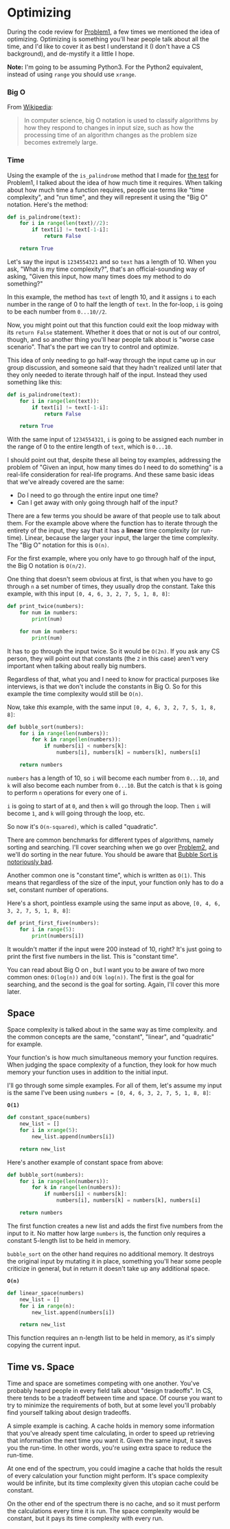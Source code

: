 # Optimizing

During the code review for [Problem1](https://github.com/reeddunkle/Codjo/tree/master/Problem1_Richie_Rich), a few times we mentioned the idea of optimizing. Optimizing is something you'll hear people talk about all the time, and I'd like to cover it as best I understand it (I don't have a CS background), and de-mystify it a little I hope.

**Note:** I'm going to be assuming Python3. For the Python2 equivalent, instead of using `range` you should use `xrange`.

### Big O

From [Wikipedia](https://en.wikipedia.org/wiki/Big_O_notation):
> In computer science, big O notation is used to classify algorithms by how they respond to changes in input size, such as how the processing time of an algorithm changes as the problem size becomes extremely large.

### Time

Using the example of the `is_palindrome` method that I made for [the test](https://github.com/reeddunkle/Codjo/blob/master/Problem1_Richie_Rich/richie_rich_test.py) for Problem1, I talked about the idea of how much time it requires. When talking about how much time a function requires, people use terms like "time complexity", and "run time", and they will represent it using the "Big O" notation. Here's the method:

```python
def is_palindrome(text):
    for i in range(len(text)//2):
        if text[i] != text[-1-i]:
            return False

    return True
```

Let's say the input is `1234554321` and so `text` has a length of 10. When you ask, "What is my time complexity?", that's an official-sounding way of asking, "Given this input, how many times does my method to do something?"

In this example, the method has `text` of length 10, and it assigns `i` to each number in the range of 0 to half the length of `text`. In the for-loop, `i` is going to be each number from `0...10//2`.

Now, you might point out that this function could exit the loop midway with its `return False` statement. Whether it does that or not is out of our control, though, and so another thing you'll hear people talk about is "worse case scenario". That's the part we can try to control and optimize.

This idea of only needing to go half-way through the input came up in our group discussion, and someone said that they hadn't realized until later that they only needed to iterate through half of the input. Instead they used something like this:

```python
def is_palindrome(text):
    for i in range(len(text)):
        if text[i] != text[-1-i]:
            return False

    return True
```

With the same input of `1234554321`, `i` is going to be assigned each number in the range of 0 to the entire length of `text`, which is `0...10`.

I should point out that, despite these all being toy examples, addressing the problem of "Given an input, how many times do I need to do something" is a real-life consideration for real-life programs. And these same basic ideas that we've already covered are the same:

- Do I need to go through the entire input one time?
- Can I get away with only going through half of the input?

There are a few terms you should be aware of that people use to talk about them. For the example above where the function has to iterate through the entirety of the input, they say that it has a **linear** time complexity (or run-time). Linear, because the larger your input, the larger the time complexity. The "Big O" notation for this is `O(n)`.

For the first example, where you only have to go through half of the input, the Big O notation is `O(n/2)`.

One thing that doesn't seem obvious at first, is that when you have to go through `n` a set number of times, they usually drop the constant. Take this example, with this input `[0, 4, 6, 3, 2, 7, 5, 1, 8, 8]`:

```python
def print_twice(numbers):
    for num in numbers:
        print(num)

    for num in numbers:
        print(num)
```

It has to go through the input twice. So it would be `O(2n)`. If you ask any CS person, they will point out that constants (the `2` in this case) aren't very important when talking about really big numbers.

Regardless of that, what you and I need to know for practical purposes like interviews, is that we don't include the constants in Big O. So for this example the time complexity would still be `O(n)`.

Now, take _this_ example, with the same input `[0, 4, 6, 3, 2, 7, 5, 1, 8, 8]`:

```python
def bubble_sort(numbers):
    for i in range(len(numbers)):
        for k in range(len(numbers)):
            if numbers[i] < numbers[k]:
                numbers[i], numbers[k] = numbers[k], numbers[i]

    return numbers
```

`numbers` has a length of 10, so `i` will become each number from `0...10`, and `k` will also become each number from `0...10`. But the catch is that `k` is going to perform `n` operations for every one of `i`.

`i` is going to start of at `0`, and then `k` will go through the loop. Then `i` will become `1`, and `k` will going through the loop, etc.

So now it's `O(n-squared)`, which is called "quadratic".

There are common benchmarks for different types of algorithms, namely sorting and searching. I'll cover searching when we go over [Problem2](https://github.com/reeddunkle/Codjo/tree/master/Problem2_Sorted_Search), and we'll do sorting in the near future. You should be aware that [Bubble Sort is notoriously bad](https://youtu.be/k4RRi_ntQc8).


Another common one is "constant time", which is written as `O(1)`. This means that regardless of the size of the input, your function only has to do a set, constant number of operations.

Here's a short, pointless example using the same input as above, `[0, 4, 6, 3, 2, 7, 5, 1, 8, 8]`:

```python
def print_first_five(numbers):
    for i in range(5):
        print(numbers[i])
```

It wouldn't matter if the input were 200 instead of 10, right? It's just going to print the first five numbers in the list. This is "constant time".

You can read about Big O on , but I want you to be aware of two more common ones: `O(log(n))` and `O(N log(n))`. The first is the goal for searching, and the second is the goal for sorting. Again, I'll cover this more later.



Space
----

Space complexity is talked about in the same way as time complexity. and the common concepts are the same, "constant", "linear", and "quadratic" for example.

Your function's is how much simultaneous memory your function requires. When judging the space complexity of a function, they look for how much memory your function uses in addition to the initial input.

I'll go through some simple examples. For all of them, let's assume my input is the same I've been using `numbers = [0, 4, 6, 3, 2, 7, 5, 1, 8, 8]`:

**`O(1)`**

```python
def constant_space(numbers)
    new_list = []
    for i in xrange(5):
        new_list.append(numbers[i])

    return new_list
```

Here's another example of constant space from above:

```python
def bubble_sort(numbers):
    for i in range(len(numbers)):
        for k in range(len(numbers)):
            if numbers[i] < numbers[k]:
                numbers[i], numbers[k] = numbers[k], numbers[i]

    return numbers
```

The first function creates a new list and adds the first five numbers from the input to it. No matter how large `numbers` is, the function only requires a constant 5-length list to be held in memory.

`bubble_sort` on the other hand requires no additional memory. It destroys the original input by mutating it in place, something you'll hear some people criticize in general, but in return it doesn't take up any additional space.

**`O(n)`**

```python
def linear_space(numbers)
    new_list = []
    for i in range(n):
        new_list.append(numbers[i])

    return new_list
```

This function requires an n-length list to be held in memory, as it's simply copying the current input.


Time vs. Space
----

Time and space are sometimes competing with one another. You've probably heard people in every field talk about "design tradeoffs". In CS, there tends to be a tradeoff between time and space. Of course you want to try to minimize the requirements of both, but at some level you'll probably find yourself talking about design tradeoffs.

A simple example is caching. A cache holds in memory some information that you've already spent time calculating, in order to speed up retrieving that information the next time you want it. Given the same input, it saves you the run-time. In other words, you're using extra space to reduce the run-time.

At one end of the spectrum, you could imagine a cache that holds the result of every calculation your function might perform. It's space complexity would be infinite, but its time complexity given this utopian cache could be constant.

On the other end of the spectrum there is no cache, and so it must perform the calculations every time it is run. The space complexity would be constant, but it pays its time complexity with every run.
